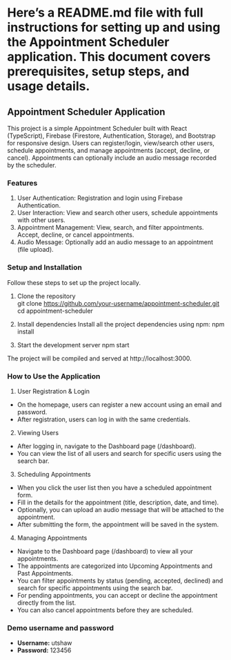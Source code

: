 # Here’s a README.md file with full instructions for setting up and using the Appointment Scheduler application. This document covers prerequisites, setup steps, and usage details.

## Appointment Scheduler Application

This project is a simple Appointment Scheduler built with React (TypeScript), Firebase (Firestore, Authentication, Storage), and Bootstrap for responsive design. Users can register/login, view/search other users, schedule appointments, and manage appointments (accept, decline, or cancel). Appointments can optionally include an audio message recorded by the scheduler.

### Features

1.  User Authentication: Registration and login using Firebase Authentication.
2.  User Interaction: View and search other users, schedule appointments with other users.
3.  Appointment Management: View, search, and filter appointments. Accept, decline, or cancel appointments.
4.  Audio Message: Optionally add an audio message to an appointment (file upload).

### Setup and Installation

Follow these steps to set up the project locally.

1. Clone the repository <br/>
   git clone https://github.com/your-username/appointment-scheduler.git <br/>
   cd appointment-scheduler

2. Install dependencies
   Install all the project dependencies using npm:
   npm install

3. Start the development server
   npm start

The project will be compiled and served at http://localhost:3000.

### How to Use the Application

1. User Registration & Login
<ul>
    <li>On the homepage, users can register a new account using an email and password.</li>
    <li>After registration, users can log in with the same credentials.</li>
</ul>

2. Viewing Users
<ul>
    <li>After logging in, navigate to the Dashboard page (/dashboard).</li>
    <li>You can view the list of all users and search for specific users using the search bar.</li>
</ul>

3. Scheduling Appointments
<ul>
    <li>When you click the user list then you have a scheduled appointment form.</li>
    <li>Fill in the details for the appointment (title, description, date, and time).</li>
    <li>Optionally, you can upload an audio message that will be attached to the appointment.</li>
    <li>After submitting the form, the appointment will be saved in the system.</li>
</ul>

4. Managing Appointments
<ul>
    <li>Navigate to the Dashboard page (/dashboard) to view all your appointments.</li>
    <li>The appointments are categorized into Upcoming Appointments and Past Appointments.</li>
    <li>You can filter appointments by status (pending, accepted, declined) and search for specific appointments using the search bar.</li>
    <li>For pending appointments, you can accept or decline the appointment directly from the list.</li>
    <li>You can also cancel appointments before they are scheduled.</li>
</ul>


### Demo username and password

-   **Username:** utshaw
-   **Password:** 123456